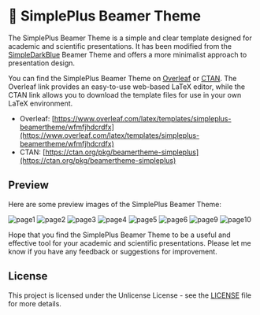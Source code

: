 # 🍃 SimplePlus Beamer Theme

The SimplePlus Beamer Theme is a simple and clear template designed for academic and scientific presentations. It has been modified from the [SimpleDarkBlue](https://github.com/PM25/SimpleDarkBlue-BeamerTheme) Beamer Theme and offers a more minimalist approach to presentation design.

You can find the SimplePlus Beamer Theme on [Overleaf](https://www.overleaf.com/latex/templates/simpleplus-beamertheme/wfmfjhdcrdfx) or [CTAN](https://ctan.org/pkg/beamertheme-simpleplus). The Overleaf link provides an easy-to-use web-based LaTeX editor, while the CTAN link allows you to download the template files for use in your own LaTeX environment.

* Overleaf: [https://www.overleaf.com/latex/templates/simpleplus-beamertheme/wfmfjhdcrdfx](https://www.overleaf.com/latex/templates/simpleplus-beamertheme/wfmfjhdcrdfx) <br>
* CTAN: [https://ctan.org/pkg/beamertheme-simpleplus](https://ctan.org/pkg/beamertheme-simpleplus)

## Preview

Here are some preview images of the SimplePlus Beamer Theme:

![page1](img/1.webp)
![page2](img/2.webp)
![page3](img/3.webp)
![page4](img/4.webp)
![page5](img/5.webp)
![page6](img/6.webp)
![page9](img/9.webp)
![page10](img/10.webp)

Hope that you find the SimplePlus Beamer Theme to be a useful and effective tool for your academic and scientific presentations. Please let me know if you have any feedback or suggestions for improvement.

## License
This project is licensed under the Unlicense License - see the [LICENSE](./LICENSE) file for more details.

